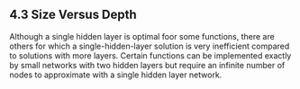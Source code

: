 ## 4.3 Size Versus Depth

Although a single hidden layer is optimal foor some functions, there are others for which a single-hidden-layer solution is
very inefficient compared to solutions with more layers. Certain functions can be implemented exactly by small networks with
two hidden layers but require an infinite number of nodes to approximate with a single hidden layer network.
